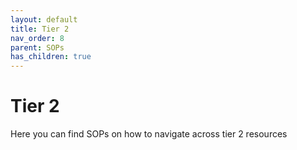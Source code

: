 ```yaml
---
layout: default
title: Tier 2
nav_order: 8
parent: SOPs
has_children: true
---
```

# Tier 2

Here you can find SOPs on how to navigate across tier 2 resources